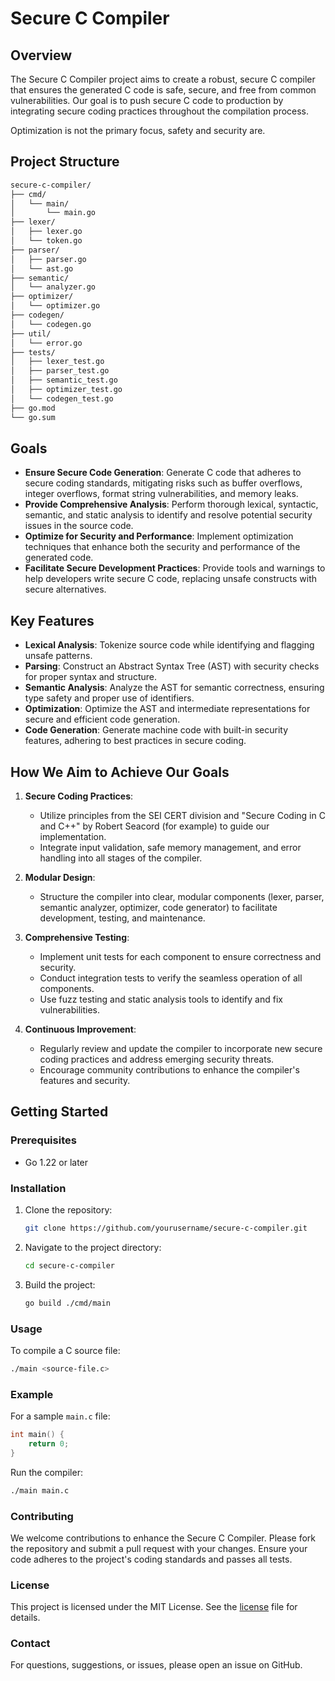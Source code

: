 # Secure C Compiler

## Overview

The Secure C Compiler project aims to create a robust, secure C compiler that ensures the generated C code is safe, secure, and free from common vulnerabilities. Our goal is to push secure C code to production by integrating secure coding practices throughout the compilation process.

Optimization is not the primary focus, safety and security are.

## Project Structure

```sh
secure-c-compiler/
├── cmd/
│   └── main/
│       └── main.go
├── lexer/
│   ├── lexer.go
│   └── token.go
├── parser/
│   ├── parser.go
│   └── ast.go
├── semantic/
│   └── analyzer.go
├── optimizer/
│   └── optimizer.go
├── codegen/
│   └── codegen.go
├── util/
│   └── error.go
├── tests/
│   ├── lexer_test.go
│   ├── parser_test.go
│   ├── semantic_test.go
│   ├── optimizer_test.go
│   └── codegen_test.go
├── go.mod
└── go.sum
```

## Goals

- **Ensure Secure Code Generation**: Generate C code that adheres to secure coding standards, mitigating risks such as buffer overflows, integer overflows, format string vulnerabilities, and memory leaks.
- **Provide Comprehensive Analysis**: Perform thorough lexical, syntactic, semantic, and static analysis to identify and resolve potential security issues in the source code.
- **Optimize for Security and Performance**: Implement optimization techniques that enhance both the security and performance of the generated code.
- **Facilitate Secure Development Practices**: Provide tools and warnings to help developers write secure C code, replacing unsafe constructs with secure alternatives.

## Key Features

- **Lexical Analysis**: Tokenize source code while identifying and flagging unsafe patterns.
- **Parsing**: Construct an Abstract Syntax Tree (AST) with security checks for proper syntax and structure.
- **Semantic Analysis**: Analyze the AST for semantic correctness, ensuring type safety and proper use of identifiers.
- **Optimization**: Optimize the AST and intermediate representations for secure and efficient code generation.
- **Code Generation**: Generate machine code with built-in security features, adhering to best practices in secure coding.

## How We Aim to Achieve Our Goals

1. **Secure Coding Practices**:
   - Utilize principles from the SEI CERT division and "Secure Coding in C and C++" by Robert Seacord (for example) to guide our implementation.
   - Integrate input validation, safe memory management, and error handling into all stages of the compiler.

2. **Modular Design**:
   - Structure the compiler into clear, modular components (lexer, parser, semantic analyzer, optimizer, code generator) to facilitate development, testing, and maintenance.

3. **Comprehensive Testing**:
   - Implement unit tests for each component to ensure correctness and security.
   - Conduct integration tests to verify the seamless operation of all components.
   - Use fuzz testing and static analysis tools to identify and fix vulnerabilities.

4. **Continuous Improvement**:
   - Regularly review and update the compiler to incorporate new secure coding practices and address emerging security threats.
   - Encourage community contributions to enhance the compiler's features and security.

## Getting Started

### Prerequisites

- Go 1.22 or later

### Installation

1. Clone the repository:

   ```sh
   git clone https://github.com/yourusername/secure-c-compiler.git
   ```

2. Navigate to the project directory:

   ```sh
   cd secure-c-compiler
   ```

3. Build the project:

   ```sh
   go build ./cmd/main
   ```

### Usage

To compile a C source file:

```sh
./main <source-file.c>
```

### Example

For a sample `main.c` file:

```c
int main() {
    return 0;
}
```

Run the compiler:

```sh
./main main.c
```

### Contributing

We welcome contributions to enhance the Secure C Compiler. Please fork the repository and submit a pull request with your changes. Ensure your code adheres to the project's coding standards and passes all tests.

### License

This project is licensed under the MIT License. See the [license](license) file for details.

### Contact

For questions, suggestions, or issues, please open an issue on GitHub.
